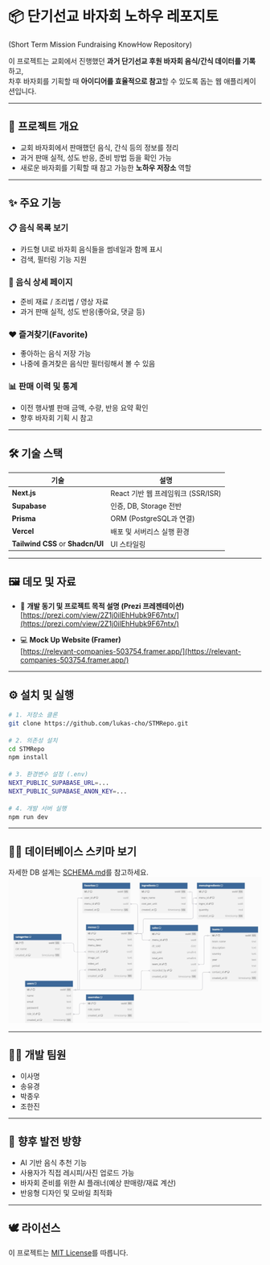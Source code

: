 # 📦 단기선교 바자회 노하우 레포지토
(Short Term Mission Fundraising KnowHow Repository)

이 프로젝트는 교회에서 진행했던 **과거 단기선교 후원 바자회 음식/간식 데이터를 기록**하고,  
차후 바자회를 기획할 때 **아이디어를 효율적으로 참고**할 수 있도록 돕는 웹 애플리케이션입니다.

---

## 🧭 프로젝트 개요

- 교회 바자회에서 판매했던 음식, 간식 등의 정보를 정리
- 과거 판매 실적, 성도 반응, 준비 방법 등을 확인 가능
- 새로운 바자회를 기획할 때 참고 가능한 **노하우 저장소** 역할

---

## ✨ 주요 기능

### 📋 음식 목록 보기

- 카드형 UI로 바자회 음식들을 썸네일과 함께 표시
- 검색, 필터링 기능 지원

### 📄 음식 상세 페이지

- 준비 재료 / 조리법 / 영상 자료
- 과거 판매 실적, 성도 반응(좋아요, 댓글 등)

### ❤️ 즐겨찾기(Favorite)

- 좋아하는 음식 저장 가능
- 나중에 즐겨찾은 음식만 필터링해서 볼 수 있음

### 📊 판매 이력 및 통계

- 이전 행사별 판매 금액, 수량, 반응 요약 확인
- 향후 바자회 기획 시 참고

---

## 🛠️ 기술 스택

| 기술                              | 설명                               |
| --------------------------------- | ---------------------------------- |
| **Next.js**                       | React 기반 웹 프레임워크 (SSR/ISR) |
| **Supabase**                      | 인증, DB, Storage 전반             |
| **Prisma**                        | ORM (PostgreSQL과 연결)            |
| **Vercel**                        | 배포 및 서버리스 실행 환경         |
| **Tailwind CSS** or **Shadcn/UI** | UI 스타일링                        |

---

## 🖼️ 데모 및 자료

- 🎯 **개발 동기 및 프로젝트 목적 설명 (Prezi 프레젠테이션)**  
  [https://prezi.com/view/2Z1j0ilEhHubk9F67ntx/](https://prezi.com/view/2Z1j0ilEhHubk9F67ntx/)

- 💻 **Mock Up Website (Framer)**  
  [https://relevant-companies-503754.framer.app/](https://relevant-companies-503754.framer.app/)

---

## ⚙️ 설치 및 실행

```bash
# 1. 저장소 클론
git clone https://github.com/lukas-cho/STMRepo.git

# 2. 의존성 설치
cd STMRepo
npm install

# 3. 환경변수 설정 (.env)
NEXT_PUBLIC_SUPABASE_URL=...
NEXT_PUBLIC_SUPABASE_ANON_KEY=...

# 4. 개발 서버 실행
npm run dev
```

---

## 👨‍💻 데이터베이스 스키마 보기

자세한 DB 설계는 [SCHEMA.md](./SCHEMA.md)를 참고하세요.
![Database ERD](/assets/images/bf5cc61d-d9c5-403c-8509-814885233653.png)

---

## 👨‍💻 개발 팀원

- 이사명
- 송유경
- 박종우
- 조한진

---

## 📌 향후 발전 방향

- AI 기반 음식 추천 기능
- 사용자가 직접 레시피/사진 업로드 가능
- 바자회 준비를 위한 AI 플래너(예상 판매량/재료 계산)
- 반응형 디자인 및 모바일 최적화

---

## 🕊️ 라이선스

이 프로젝트는 [MIT License](LICENSE)를 따릅니다.

